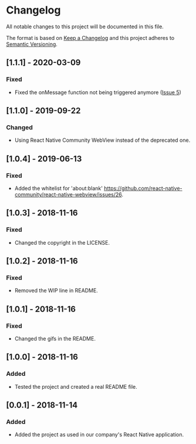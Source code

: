 # Changelog
All notable changes to this project will be documented in this file.

The format is based on [Keep a Changelog](http://keepachangelog.com/en/1.0.0/)
and this project adheres to [Semantic Versioning](http://semver.org/spec/v2.0.0.html).


## [1.1.1] - 2020-03-09
### Fixed
- Fixed the onMessage function not being triggered anymore ([Issue 5](https://github.com/jarden-digital/react-native-recaptchav3/issues/5))


## [1.1.0] - 2019-09-22
### Changed
- Using React Native Community WebView instead of the deprecated one.


## [1.0.4] - 2019-06-13
### Fixed
- Added the whitelist for 'about:blank' https://github.com/react-native-community/react-native-webview/issues/26.


## [1.0.3] - 2018-11-16
### Fixed
- Changed the copyright in the LICENSE.


## [1.0.2] - 2018-11-16
### Fixed
- Removed the WIP line in README.


## [1.0.1] - 2018-11-16
### Fixed
- Changed the gifs in the README.


## [1.0.0] - 2018-11-16
### Added
- Tested the project and created a real README file.


## [0.0.1] - 2018-11-14
### Added
- Added the project as used in our company's React Native application.
